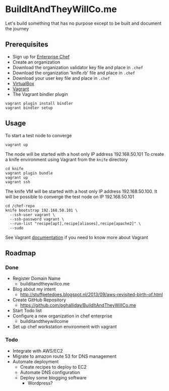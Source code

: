 BuildItAndTheyWillCo.me
=======================

Let's build something that has no purpose except to be built and document the journey

Prerequisites
-------------

- Sign up for [Enterprise Chef](https://www.opscode.com/)
- Create an organization
- Download the organization validator key file and place in `.chef`
- Download the organization 'knife.rb' file and place in `.chef`
- Download your user key file and place in `.chef`
- [VirtualBox](https://www.virtualbox.org/wiki/Downloads)
- [Vagrant](http://downloads.vagrantup.com/)
- The Vagrant bindler plugin

```
vagrant plugin install bindler
vagrant bindler setup
```

Usage
-----

To start a test node to converge

```
vagrant up
```

The node will be started with a host only IP address 192.168.50.101
To create a knife environment using Vagrant from the `knife` directory

```
cd knife
vagrant plugin bundle
vagrant up
vagrant ssh
```

The knife VM will be started with a host only IP address 192.168.50.100. It will be possible to converge the test node on IP 192.168.50.101

```
cd /chef-repo
knife bootstrap 192.168.50.101 \
  --ssh-user vagrant \
  --ssh-password vagrant \
  --run-list "recipe[apt],recipe[aliases],recipe[apache2]" \
  --sudo
```

See Vagrant [documentation](http://docs.vagrantup.com/v2/) if you need to know more about Vagrant

Roadmap
-------
 
### Done

- Register Domain Name
  - builditandtheywillco.me
- Blog about my intent
  - http://stuffpetedoes.blogspot.nl/2013/09/aws-revisited-birth-of.html
- Create GitHub Repository
  - https://github.com/pghalliday/BuildItAndTheyWillCo.me
- Start Todo list
- Configure a new organization in chef enterprise
  - builditandtheywillcome
- Set up chef workstation environment with vagrant

### Todo

- Integrate with AWS/EC2
- Migrate to amazon route 53 for DNS management
- Automate deployment
  - Create recipes to deploy to EC2
  - Automate DNS configuration
  - Deploy some blogging software
    - Wordpress?
